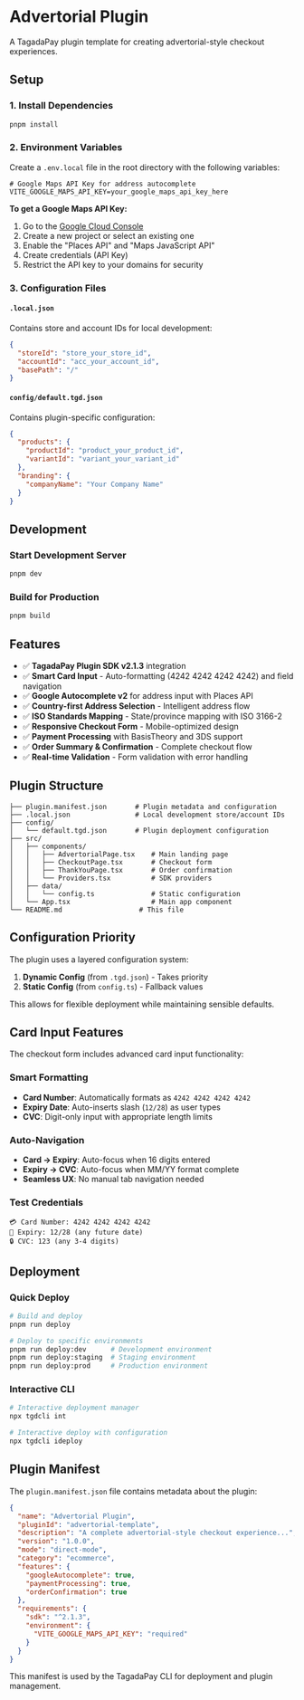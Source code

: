 # Advertorial Plugin

A TagadaPay plugin template for creating advertorial-style checkout experiences.

## Setup

### 1. Install Dependencies
```bash
pnpm install
```

### 2. Environment Variables
Create a `.env.local` file in the root directory with the following variables:

```env
# Google Maps API Key for address autocomplete
VITE_GOOGLE_MAPS_API_KEY=your_google_maps_api_key_here
```

**To get a Google Maps API Key:**
1. Go to the [Google Cloud Console](https://console.cloud.google.com/)
2. Create a new project or select an existing one
3. Enable the "Places API" and "Maps JavaScript API"
4. Create credentials (API Key)
5. Restrict the API key to your domains for security

### 3. Configuration Files

#### `.local.json`
Contains store and account IDs for local development:
```json
{
  "storeId": "store_your_store_id",
  "accountId": "acc_your_account_id",
  "basePath": "/"
}
```

#### `config/default.tgd.json`
Contains plugin-specific configuration:
```json
{
  "products": {
    "productId": "product_your_product_id",
    "variantId": "variant_your_variant_id"
  },
  "branding": {
    "companyName": "Your Company Name"
  }
}
```

## Development

### Start Development Server
```bash
pnpm dev
```

### Build for Production
```bash
pnpm build
```

## Features

- ✅ **TagadaPay Plugin SDK v2.1.3** integration
- ✅ **Smart Card Input** - Auto-formatting (4242 4242 4242 4242) and field navigation
- ✅ **Google Autocomplete v2** for address input with Places API
- ✅ **Country-first Address Selection** - Intelligent address flow
- ✅ **ISO Standards Mapping** - State/province mapping with ISO 3166-2
- ✅ **Responsive Checkout Form** - Mobile-optimized design
- ✅ **Payment Processing** with BasisTheory and 3DS support
- ✅ **Order Summary & Confirmation** - Complete checkout flow
- ✅ **Real-time Validation** - Form validation with error handling

## Plugin Structure

```
├── plugin.manifest.json       # Plugin metadata and configuration
├── .local.json                # Local development store/account IDs
├── config/
│   └── default.tgd.json       # Plugin deployment configuration
├── src/
│   ├── components/
│   │   ├── AdvertorialPage.tsx    # Main landing page
│   │   ├── CheckoutPage.tsx       # Checkout form
│   │   ├── ThankYouPage.tsx       # Order confirmation
│   │   └── Providers.tsx          # SDK providers
│   ├── data/
│   │   └── config.ts              # Static configuration
│   └── App.tsx                    # Main app component
└── README.md                   # This file
```

## Configuration Priority

The plugin uses a layered configuration system:
1. **Dynamic Config** (from `.tgd.json`) - Takes priority
2. **Static Config** (from `config.ts`) - Fallback values

This allows for flexible deployment while maintaining sensible defaults.

## Card Input Features

The checkout form includes advanced card input functionality:

### Smart Formatting
- **Card Number**: Automatically formats as `4242 4242 4242 4242`
- **Expiry Date**: Auto-inserts slash (`12/28`) as user types
- **CVC**: Digit-only input with appropriate length limits

### Auto-Navigation
- **Card → Expiry**: Auto-focus when 16 digits entered
- **Expiry → CVC**: Auto-focus when MM/YY format complete
- **Seamless UX**: No manual tab navigation needed

### Test Credentials
```plaintext
💳 Card Number: 4242 4242 4242 4242
📅 Expiry: 12/28 (any future date)
🔒 CVC: 123 (any 3-4 digits)
```

## Deployment

### Quick Deploy
```bash
# Build and deploy
pnpm run deploy

# Deploy to specific environments
pnpm run deploy:dev      # Development environment
pnpm run deploy:staging  # Staging environment  
pnpm run deploy:prod     # Production environment
```

### Interactive CLI
```bash
# Interactive deployment manager
npx tgdcli int

# Interactive deploy with configuration
npx tgdcli ideploy
```

## Plugin Manifest

The `plugin.manifest.json` file contains metadata about the plugin:

```json
{
  "name": "Advertorial Plugin",
  "pluginId": "advertorial-template",
  "description": "A complete advertorial-style checkout experience...",
  "version": "1.0.0",
  "mode": "direct-mode",
  "category": "ecommerce",
  "features": {
    "googleAutocomplete": true,
    "paymentProcessing": true,
    "orderConfirmation": true
  },
  "requirements": {
    "sdk": "^2.1.3",
    "environment": {
      "VITE_GOOGLE_MAPS_API_KEY": "required"
    }
  }
}
```

This manifest is used by the TagadaPay CLI for deployment and plugin management.
